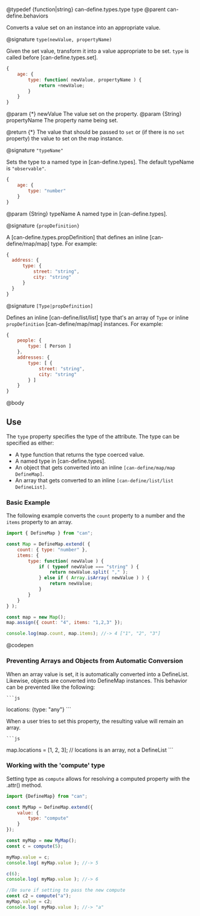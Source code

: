 @typedef {function|string} can-define.types.type type
@parent can-define.behaviors

Converts a value set on an instance into an appropriate value.

@signature `type(newValue, propertyName)`

Given the set value, transform it into a value appropriate to be set.
`type` is called before [can-define.types.set].  

```js
{
	age: {
		type: function( newValue, propertyName ) {
			return +newValue;
		}
	}
}
```

  @param {*} newValue The value set on the property.
  @param {String} propertyName The property name being set.

  @return {*} The value that should be passed to `set` or (if there is no `set` property) the value to set on the map instance.

@signature `"typeName"`

Sets the type to a named type in [can-define.types].  The default typeName is `"observable"`.

```js
{
	age: {
		type: "number"
	}
}
```

  @param {String} typeName A named type in [can-define.types].


  @signature `{propDefinition}`

  A [can-define.types.propDefinition] that defines an inline [can-define/map/map] type.  For example:

  ```js
{
	address: {
		type: {
			street: "string",
			city: "string"
		}
	}
}
```

  @signature `[Type|propDefinition]`

  Defines an inline [can-define/list/list] type that's an array of `Type` or inline `propDefinition` [can-define/map/map]
  instances.  For example:

```js
{
	people: {
		type: [ Person ]
	},
	addresses: {
		type: [ {
			street: "string",
			city: "string"
		} ]
	}
}
```


@body

## Use

The `type` property specifies the type of the attribute.  The type can be specified
as either:

- A type function that returns the type coerced value.
- A named type in [can-define.types].
- An object that gets converted into an inline `[can-define/map/map DefineMap]`.
- An array that gets converted to an inline `[can-define/list/list DefineList]`.

### Basic Example

The following example converts the `count` property to a number and the `items` property to an array.

```js
import { DefineMap } from "can";

const Map = DefineMap.extend( {
	count: { type: "number" },
	items: {
		type: function( newValue ) {
			if ( typeof newValue === "string" ) {
				return newValue.split( "," );
			} else if ( Array.isArray( newValue ) ) {
				return newValue;
			}
		}
	}
} );

const map = new Map();
map.assign({ count: "4", items: "1,2,3" });

console.log(map.count, map.items); //-> 4 ["1", "2", "3"]
```
@codepen

### Preventing Arrays and Objects from Automatic Conversion

When an array value is set, it is automatically converted into a DefineList. Likewise, objects are converted into DefineMap instances. This behavior can be prevented like the following:

	```js
  locations: {type: "any"}
	```

When a user tries to set this property, the resulting value will remain an array.

	```js
  map.locations = [1, 2, 3]; // locations is an array, not a DefineList
	```

### Working with the 'compute' type

Setting type as `compute` allows for resolving a computed property with the .attr()
method.

```js
import {DefineMap} from "can";

const MyMap = DefineMap.extend({
    value: {
        type: "compute"
    }
});

const myMap = new MyMap();
const c = compute(5);

myMap.value = c;
console.log( myMap.value ); //-> 5

c(6);
console.log( myMap.value ); //-> 6

//Be sure if setting to pass the new compute
const c2 = compute("a");
myMap.value = c2;
console.log( myMap.value ); //-> "a"
```
<!-- `compute` is undefined -->
<!-- @codepen -->